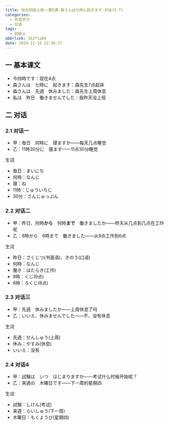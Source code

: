 ```yaml
---
title: 标日初级上册——第5课-森さんは七時に起きます-对话(5.7)
categories:
  - 外语学习
  - 日语
tags:
  - 初级上
abbrlink: 1b2f1ab0
date: 2019-11-16 22:39:27
---
```

## 一 基本课文

* 今四時です：现在4点
* 森さんは　七時に　起きます：森先生7点起床
* 森さんは　先週　休みました：森先生上周休息
* 私は　昨日　働きませんでした：我昨天没上班

<!--more-->

## 二 对话

### 2.1 对话一
* 甲：毎日　何時に　寝ますか——每天几点睡觉
* 乙：11時30分に　寝ます——11点30分睡觉

生词

*  毎日：まいにち
* 何時：なんじ
* 寝：ね
* 11時：じゅういちじ
* 30分：さんじゅっぷん

### 2.2 对话二

* 甲：昨日、何時**から**　何時**まで**　働きましたか——昨天从几点到几点在工作呢
* 乙：9時から　6時まで　働きました——从9点工作到6点

生词

* 昨日：さくじつ(书面语)、きのう(口语)
* 何時：なんじ　
* 働き：はたらき(工作)
* 9時：くじ(9点)
* 6時：ろくじ(6点)

### 2.3 对话三

* 甲：先週　休みましたか——上周休息了吗
* 乙：いいえ、休みませんでした——不，没有休息

生词

* 先週：せんしゅう(上周)
* 休み：やすみ(休息)
* いいえ：没有

### 2.4 对话4

* 甲：試験は　いつ　はじまりますか——考试什么时候开始呢？
* 乙：来週の　木曜日です——下一周的星期四

生词

* 試験：しけん(考试)
* 来週：らいしゅう(下一周)
* 木曜日：もくようび(星期四)
